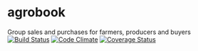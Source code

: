 # agrobook
Group sales and purchases for farmers, producers and buyers
[![Build Status](https://travis-ci.org/agrobook/agrobook.svg)](https://travis-ci.org/agrobook/agrobook)
[![Code Climate](https://codeclimate.com/github/agrobook/agrobook/badges/gpa.svg)](https://codeclimate.com/github/agrobook/agrobook)
[![Coverage Status](https://coveralls.io/repos/agrobook/agrobook/badge.svg?branch=master&service=github)](https://coveralls.io/github/agrobook/agrobook?branch=master)

